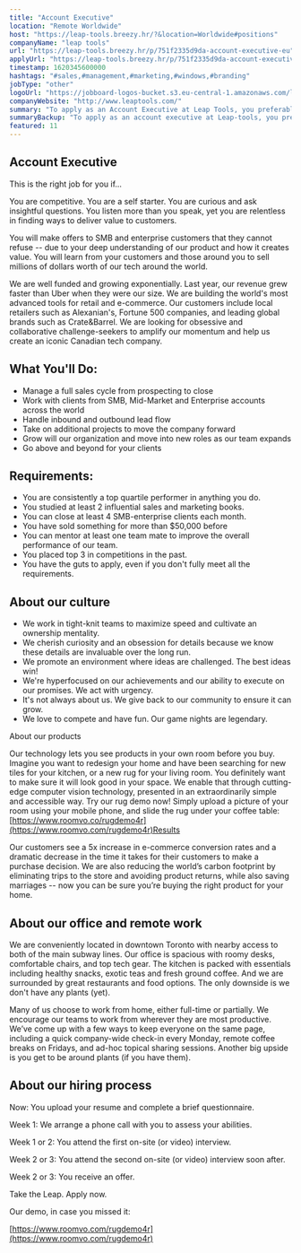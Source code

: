 ```yaml
---
title: "Account Executive"
location: "Remote Worldwide"
host: "https://leap-tools.breezy.hr/?&location=Worldwide#positions"
companyName: "leap tools"
url: "https://leap-tools.breezy.hr/p/751f2335d9da-account-executive-eu"
applyUrl: "https://leap-tools.breezy.hr/p/751f2335d9da-account-executive-eu/apply"
timestamp: 1620345600000
hashtags: "#sales,#management,#marketing,#windows,#branding"
jobType: "other"
logoUrl: "https://jobboard-logos-bucket.s3.eu-central-1.amazonaws.com/leap-tools"
companyWebsite: "http://www.leaptools.com/"
summary: "To apply as an Account Executive at Leap Tools, you preferably need to have some knowledge of: #sales, #management, #marketing."
summaryBackup: "To apply as an account executive at Leap-tools, you preferably need to have some knowledge of: #sales, #windows, #branding."
featured: 11
---
```


## Account Executive

This is the right job for you if...

You are competitive. You are a self starter. You are curious and ask insightful questions. You listen more than you speak, yet you are relentless in finding ways to deliver value to customers.

You will make offers to SMB and enterprise customers that they cannot refuse -- due to your deep understanding of our product and how it creates value. You will learn from your customers and those around you to sell millions of dollars worth of our tech around the world.

We are well funded and growing exponentially. Last year, our revenue grew faster than Uber when they were our size. We are building the world's most advanced tools for retail and e-commerce. Our customers include local retailers such as Alexanian's, Fortune 500 companies, and leading global brands such as Crate&Barrel. We are looking for obsessive and collaborative challenge-seekers to amplify our momentum and help us create an iconic Canadian tech company.

## What You'll Do:

*   Manage a full sales cycle from prospecting to close
*   Work with clients from SMB, Mid-Market and Enterprise accounts across the world
*   Handle inbound and outbound lead flow
*   Take on additional projects to move the company forward
*   Grow will our organization and move into new roles as our team expands
*   Go above and beyond for your clients

## Requirements:

*   You are consistently a top quartile performer in anything you do.
*   You studied at least 2 influential sales and marketing books.
*   You can close at least 4 SMB-enterprise clients each month.
*   You have sold something for more than $50,000 before
*   You can mentor at least one team mate to improve the overall performance of our team.
*   You placed top 3 in competitions in the past.
*   You have the guts to apply, even if you don't fully meet all the requirements.

## About our culture

*   We work in tight-knit teams to maximize speed and cultivate an ownership mentality.
*   We cherish curiosity and an obsession for details because we know these details are invaluable over the long run.
*   We promote an environment where ideas are challenged. The best ideas win!
*   We're hyperfocused on our achievements and our ability to execute on our promises. We act with urgency.
*   It's not always about us. We give back to our community to ensure it can grow.
*   We love to compete and have fun. Our game nights are legendary.

About our products

Our technology lets you see products in your own room before you buy. Imagine you want to redesign your home and have been searching for new tiles for your kitchen, or a new rug for your living room. You definitely want to make sure it will look good in your space. We enable that through cutting-edge computer vision technology, presented in an extraordinarily simple and accessible way. Try our rug demo now! Simply upload a picture of your room using your mobile phone, and slide the rug under your coffee table: [https://www.roomvo.co/rugdemo4r](https://www.roomvo.com/rugdemo4r)Results

Our customers see a 5x increase in e-commerce conversion rates and a dramatic decrease in the time it takes for their customers to make a purchase decision. We are also reducing the world’s carbon footprint by eliminating trips to the store and avoiding product returns, while also saving marriages -- now you can be sure you’re buying the right product for your home.

## About our office and remote work

We are conveniently located in downtown Toronto with nearby access to both of the main subway lines. Our office is spacious with roomy desks, comfortable chairs, and top tech gear. The kitchen is packed with essentials including healthy snacks, exotic teas and fresh ground coffee. And we are surrounded by great restaurants and food options. The only downside is we don't have any plants (yet).

Many of us choose to work from home, either full-time or partially. We encourage our teams to work from wherever they are most productive. We’ve come up with a few ways to keep everyone on the same page, including a quick company-wide check-in every Monday, remote coffee breaks on Fridays, and ad-hoc topical sharing sessions. Another big upside is you get to be around plants (if you have them).

## About our hiring process

Now: You upload your resume and complete a brief questionnaire.

Week 1: We arrange a phone call with you to assess your abilities.

Week 1 or 2: You attend the first on-site (or video) interview.

Week 2 or 3: You attend the second on-site (or video) interview soon after.

Week 2 or 3: You receive an offer.

Take the Leap. Apply now.

Our demo, in case you missed it:

[https://www.roomvo.com/rugdemo4r](https://www.roomvo.com/rugdemo4r)
